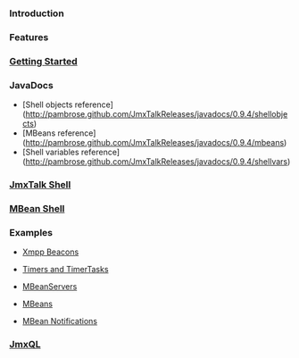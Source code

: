### Introduction

### Features

### [Getting Started](https://github.com/pambrose/JmxTalkReleases/wiki/Getting-Started)

### JavaDocs 
* [Shell objects reference] (http://pambrose.github.com/JmxTalkReleases/javadocs/0.9.4/shellobjects)
* [MBeans reference] (http://pambrose.github.com/JmxTalkReleases/javadocs/0.9.4/mbeans)
* [Shell variables reference] (http://pambrose.github.com/JmxTalkReleases/javadocs/0.9.4/shellvars)

### [JmxTalk Shell](https://github.com/pambrose/JmxTalkReleases/wiki/JmxTalk-Shell)

### [MBean Shell](https://github.com/pambrose/JmxTalkReleases/wiki/MBean-Shell)

### Examples

* [Xmpp Beacons](https://github.com/pambrose/JmxTalkReleases/wiki/Beacons)

* [Timers and TimerTasks](https://github.com/pambrose/JmxTalkReleases/wiki/Timers)

* [MBeanServers](https://github.com/pambrose/JmxTalkReleases/wiki/MBeanServers)

* [MBeans](https://github.com/pambrose/JmxTalkReleases/wiki/MBeans)

* [MBean Notifications](https://github.com/pambrose/JmxTalkReleases/wiki/Notifications)

### [JmxQL](https://github.com/pambrose/JmxTalkReleases/wiki/JmxQL)


